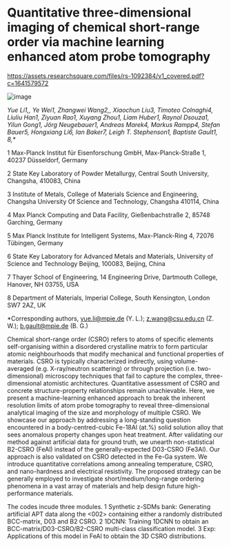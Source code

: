 # Quantitative three-dimensional imaging of chemical short-range order via machine learning enhanced atom probe tomography

https://assets.researchsquare.com/files/rs-1092384/v1_covered.pdf?c=1641579572

![image](https://user-images.githubusercontent.com/44220131/223120821-8e69b316-724b-40e0-9c84-ee76207757b5.png)

_Yue Li1,*, Ye Wei1, Zhangwei Wang2,*, Xiaochun Liu3, Timoteo Colnaghi4, Liuliu Han1, Ziyuan Rao1, Xuyang Zhou1, Liam Huber1, Raynol Dsouza1, Yilun Gong1, Jörg Neugebauer1, Andreas Marek4, Markus Rampp4, Stefan Bauer5, Hongxiang Li6, Ian Baker7, Leigh T. Stephenson1, Baptiste Gault1, 8,*_

1 Max-Planck Institut für Eisenforschung GmbH, Max-Planck-Straße 1, 40237 Düsseldorf, Germany

2 State Key Laboratory of Powder Metallurgy, Central South University, Changsha, 410083, China

3 Institute of Metals, College of Materials Science and Engineering, Changsha University Of Science and Technology, Changsha 410114, China

4 Max Planck Computing and Data Facility, Gießenbachstraße 2, 85748 Garching, Germany

5 Max Planck Institute for Intelligent Systems, Max-Planck-Ring 4, 72076 Tübingen, Germany

6 State Key Laboratory for Advanced Metals and Materials, University of Science and Technology Beijing, 100083, Beijing, China

7 Thayer School of Engineering, 14 Engineering Drive, Dartmouth College, Hanover, NH 03755, USA

8 Department of Materials, Imperial College, South Kensington, London SW7 2AZ, UK

*Corresponding authors, yue.li@mpie.de (Y. L.); z.wang@csu.edu.cn (Z. W.); b.gault@mpie.de (B. G.)

Chemical short-range order (CSRO) refers to atoms of specific elements self-organising within a disordered crystalline matrix to form particular atomic neighbourhoods that modify mechanical and functional properties of materials. CSRO is typically characterized indirectly, using volume-averaged (e.g. X-ray/neutron scattering) or through projection (i.e. two-dimensional) microscopy techniques that fail to capture the complex, three-dimensional atomistic architectures. Quantitative assessment of CSRO and concrete structure-property relationships remain unachievable. Here, we present a machine-learning enhanced approach to break the inherent resolution limits of atom probe tomography to reveal three-dimensional analytical imaging of the size and morphology of multiple CSRO. We showcase our approach by addressing a long-standing question encountered in a body-centred-cubic Fe-18Al (at.%) solid solution alloy that sees anomalous property changes upon heat treatment. After validating our method against artificial data for ground truth, we unearth non-statistical B2-CSRO (FeAl) instead of the generally-expected D03-CSRO (Fe3Al). Our approach is also validated on CSRO detected in the Fe-Ga system. We introduce quantitative correlations among annealing temperature, CSRO, and nano-hardness and electrical resistivity. The proposed strategy can be generally employed to investigate short/medium/long-range ordering phenomena in a vast array of materials and help design future high-performance materials.

The codes incude three modules. 1 Synthetic z-SDMs bank: Generating artificial APT data along the <002> containing either a randomly distributed BCC-matrix, D03 and B2 CSRO. 2 1DCNN: Training 1DCNN to obtain an BCC-matrix/D03-CSRO/B2-CSRO multi-class classification model. 3 Exp: Applications of this model in FeAl to obtain the 3D CSRO distributions. 
